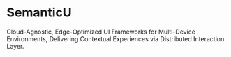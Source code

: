 # SemanticU
Cloud-Agnostic, Edge-Optimized UI Frameworks for Multi-Device Environments, Delivering Contextual Experiences via Distributed Interaction Layer.
